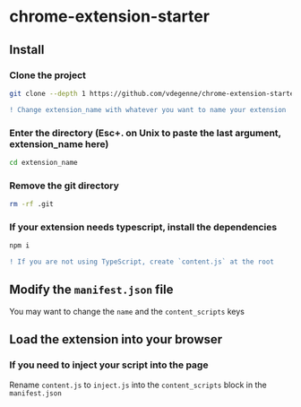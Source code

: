 # chrome-extension-starter

## Install
### Clone the project
```bash
git clone --depth 1 https://github.com/vdegenne/chrome-extension-starter.git extension_name
```
```diff
! Change extension_name with whatever you want to name your extension
```

### Enter the directory (Esc+. on Unix to paste the last argument, extension_name here)
```bash
cd extension_name
```
### Remove the git directory
```bash
rm -rf .git
```
### If your extension needs typescript, install the dependencies
```bash
npm i
```
```diff
! If you are not using TypeScript, create `content.js` at the root
```

## Modify the `manifest.json` file

You may want to change the `name` and the `content_scripts` keys

## Load the extension into your browser


### If you need to inject your script into the page

Rename `content.js` to `inject.js` into the `content_scripts` block in the `manifest.json`
